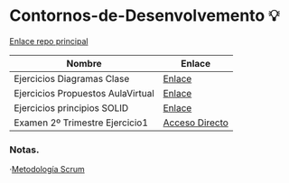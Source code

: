 # Contornos-de-Desenvolvemento 💡

[Enlace repo principal](https://github.com/MateoCarballo/Principal)

| Nombre | Enlace |
| --- | --- |
| Ejercicios Diagramas Clase | [Enlace](./02_Segundo%20Trimestre/Ejercicios-Diagramas/) |
| Ejercicios Propuestos AulaVirtual | [Enlace](./02_Segundo%20Trimestre/Ejercicios-Diagramas-AulaVirtual/) |
| Ejercicios principios SOLID | [Enlace](./02_Segundo%20Trimestre/Ejercicios-Principios-SOLID/) |
|Examen 2º Trimestre Ejercicio1|[Acceso Directo](./02_Segundo%20Trimestre/Examen-Tercer_Trimestre/Ejercicio_01/)|
### Notas.
 
 ·[Metodología Scrum](https://github.com/MateoCarballo/SCRUM/blob/main/README.md)
 
 <!--TODO 

 Incluir en el indice el microproyecto
-->

